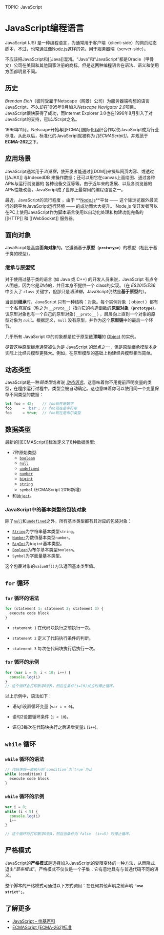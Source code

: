 TOPIC: JavaScript

# JavaScript编程语言

JavaScript (JS) 是一种编程语言，为通常用于客户端（client-side）的网页动态脚本，不过，也常通过像[Node.js](http://nodejs.org/)这样的包，用于服务器端（server-side）。

不应该把JavaScript和[[Java]]混淆。“Java”和“JavaScript”都是Oracle（甲骨文）公司在美国和其他国家注册的商标，但是这两种编程语言在语法、语义和使用方面都明显不同。

## 历史

*Brendan Eich*（彼时受雇于Netscape（网景）公司）为服务器端构想的语言JavaScript，不久却在1995年9月加入*Netscape Navigator 2.0*项目。
JavaScript很快获得了成功，而Internet Explorer 3.0也在1996年8月引入了对JavaScript的支持，冠以*JScript*之名。

1996年11月，Netscape开始与[[ECMA]]国际化组织合作以使JavaScript成为行业标准。从此以后，标准化的JavaScript就被称为 *[[ECMAScript]]*，并规范于
**ECMA-262**之下。

## 应用场景

JavaScript通常用于*浏览器*，使开发者能通过[[DOM]]来操纵网页内容、或透过[[AJAX]] 与IndexedDB 来操作数据；还可以用它在canvas上面绘图、通过各种APIs与运行浏览器的
各种设备交互等等。由于近年来的发展、以及各浏览器的APIs性能改善，JavaScript成了世界上最常用的编程语言之一。

最近，JavaScript的流行程度 ，由于 **[Node.js](http://nodejs.org/)**平台 —— 这个除浏览器外最流行的跨平台JavaScript运行环境 —— 的成功而大大提升。
Node.js 使开发者可以在PC上使用JavaScript作为脚本语言使用以自动化处理和构建功能完备的 [[HTTP]] 和 [[WebSocket]] 服务器。

## 面向对象

JavaScript是高度**面向对象**的。它遵循基于**原型**（**`prototype`**）的模型（相比于基于类的模型）。

### 继承与原型链

对于使用过基于类的语言 (如 Java 或 C++) 的开发人员来说，JavaScript 有点令人困惑，因为它是*动态*的，并且本身不提供一个 class的实现。（在 *ES2015*/*ES6*
中引入了 `class` 关键字，但那只是*语法糖*，JavaScript仍然是**基于原型**的）。

当谈到**继承**时，JavaScript 只有一种结构：对象。每个实例对象（ object ）都有一个*私有属性*（称之为 *`__proto__`*）指向它的构造函数的**原型对象**（**`prototype`**）。
该原型对象也有一个自己的原型对象( `__proto__` ) ，层层向上直到一个对象的原型对象为 *`null`*。根据定义，`null` 没有原型，并作为这个**原型链**中的最后一个环节。

几乎所有 JavaScript 中的对象都是位于原型链**顶端**的 [Object](/zh-hans/webfrontend/Object) 的实例。

尽管这种原型继承通常被认为是 JavaScript 的弱点之一，但是原型继承模型本身实际上比经典模型更强大。例如，在原型模型的基础上构建经典模型相当简单。

## 动态类型

JavaScript是一种*弱类型*或者说 *[动态语言](/zh-hans/glossary/dynamic_programming_language)*。这意味着你不用提前声明变量的类型，在程序运行过程中，类型会被自动确定。这也意味着你可以使用同一个变量保存不同类型的数据：

```javascript
let foo = 42;    // foo现在是数字
foo     = 'bar'; // foo现在是字符串
foo     = true;  // foo现在是布尔类型
```

## 数据类型

最新的[[ECMAScript]]标准定义了8种数据类型:

- 7种原始类型:
    - [`boolean`](/zh-hans/webfrontend/Boolean)
    - [`null`](/zh-hans/webfrontend/null)
    - [`undefined`](/zh-hans/webfrontend/undefined)
    - [`number`](/zh-hans/webfrontend/Number)
    - [`bigint`](/zh-hans/webfrontend/BigInt)
    - [`string`](/zh-hans/webfrontend/String)
    - `symbol` (ECMAScript 2016新增)
- 和[`Object`](/zh-hans/webfrontend/Object)。

### JavaScript中的基本类型的包装对象

除了[`null`](/zh-hans/webfrontend/null)和[`undefined`](/zh-hans/webfrontend/undefined)之外，所有基本类型都有其对应的包装对象：

- [`String`](/zh-hans/webfrontend/String)为字符串基本类型`string`。
- [`Number`](/zh-hans/webfrontend/Number)为数值基本类型`number`。
- [`BigInt`](/zh-hans/webfrontend/BigInt)为`bigint`基本类型。
- [`Boolean`](/zh-hans/webfrontend/Boolean)为布尔基本类型`boolean`。
- `Symbol`为字面量基本类型。

这个包裹对象的`valueOf()`方法返回基本类型值。

## `for` 循环

### `for` 循环的语法

```javascript
for (statement 1; statement 2; statement 3) {
  execute code block
}
```

- `statement 1` 在代码块执行之前执行一次。

- `statement 2` 定义了代码执行条件的判断。

- `statement 3` 每次在代码块执行后执行一次。

### `for` 循环的示例

```javascript
for (var i = 0; i < 10; i++) {
  console.log(i)
}
// 这个循环会打印数字0到9，然后在条件(i=10)成立时停止循环。
```

以上示例中，语法如下：

- 语句1设置循环变量 (`var i = 0`)。

- 语句2设置循环条件 (`i < 10`)。

- 语句3每次在代码块执行之后递增变量`i` (`i++`)。

## `while` 循环

### `while` 循环的语法

```javascript
// 代码块将一直执行到`condition`为`true`为止
while (condition) {
  execute code block
}
```

### `while` 循环的示例

```javascript
var i = 0;
while (i < 5) {
  console.log(i)
  i++
}

// 这个循环将打印数字0到4，然后当条件为`false` (i>=5) 时停止循环。
```

## 严格模式

JavaScript的**严格模式**是选择加入JavaScript的受限变体的一种方法，从而隐式退出“*草率模式*”。严格模式不仅仅是一个子集：它有意地具有与普通代码不同的语义。

整个脚本的严格模式可通过以下方式调用：在任何其他声明之前声明 **`"use strict";`**。

## 了解更多

- [JavaScript - 维基百科](https://en.wikipedia.org/wiki/JavaScript)
- [ECMAScript (ECMA-262)标准](http://www.ecma-international.org/publications/standards/Ecma-262.htm)
